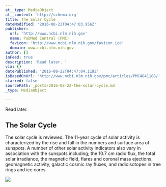 ```yaml
---
at__type: MediaObject
at__context: 'http://schema.org'
title: The Solar Cycle
dateModified: '2016-08-22T04:47:03.956Z'
publisher:
  url: 'http://www.ncbi.nlm.nih.gov'
  name: PubMed Central (PMC)
  favicon: 'http://www.ncbi.nlm.nih.gov/favicon.ico'
  domain: www.ncbi.nlm.nih.gov
author: []
inFeed: true
description: 'Read later. '
via: {}
datePublished: '2016-08-22T04:47:04.119Z'
isBasedOnUrl: 'http://www.ncbi.nlm.nih.gov/pmc/articles/PMC4841188/'
starred: false
sourcePath: _posts/2016-08-22-the-solar-cycle.md
_type: MediaObject

---
```

Read later. 

<article style=""><h1>The Solar Cycle</h1><p>The solar cycle is reviewed. The 11-year cycle of solar activity is characterized by the rise and fall in the numbers and surface area of sunspots. A number of other solar activity indicators also vary in association with the sunspots including; the 10.7 cm radio flux, the total solar irradiance, the magnetic field, flares and coronal mass ejections, geomagnetic activity, galactic cosmic ray fluxes, and radioisotopes in tree rings and ice cores.</p><img src="https://www.ncbi.nlm.nih.gov/corehtml/pmc/pmcgifs/pmc-logo-share.png" /></article>